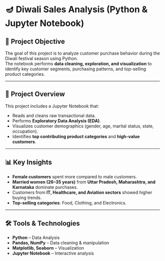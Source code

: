 # 🪔 Diwali Sales Analysis (Python & Jupyter Notebook)

## 🚀 Project Objective  
The goal of this project is to analyze customer purchase behavior during the Diwali festival season using Python.  
The notebook performs **data cleaning, exploration, and visualization** to identify key customer segments, purchasing patterns, and top-selling product categories.  

---

## 📂 Project Overview  
This project includes a Jupyter Notebook that:  
- Reads and cleans raw transactional data.  
- Performs **Exploratory Data Analysis (EDA)**.  
- Visualizes customer demographics (gender, age, marital status, state, occupation).  
- Identifies **top contributing product categories** and **high-value customers**.  

---

## 📊 Key Insights  
- **Female customers** spent more compared to male customers.  
- **Married women (26–35 years)** from **Uttar Pradesh, Maharashtra, and Karnataka** dominate purchases.  
- Customers from **IT, Healthcare, and Aviation sectors** showed higher buying trends.  
- **Top-selling categories**: Food, Clothing, and Electronics.  

---

## 🛠 Tools & Technologies  
- **Python** – Data Analysis  
- **Pandas, NumPy** – Data cleaning & manipulation  
- **Matplotlib, Seaborn** – Visualization  
- **Jupyter Notebook** – Interactive analysis  

